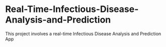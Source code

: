 # Real-Time-Infectious-Disease-Analysis-and-Prediction
This project involves a real-time Infectious Disease Analysis and Prediction App
